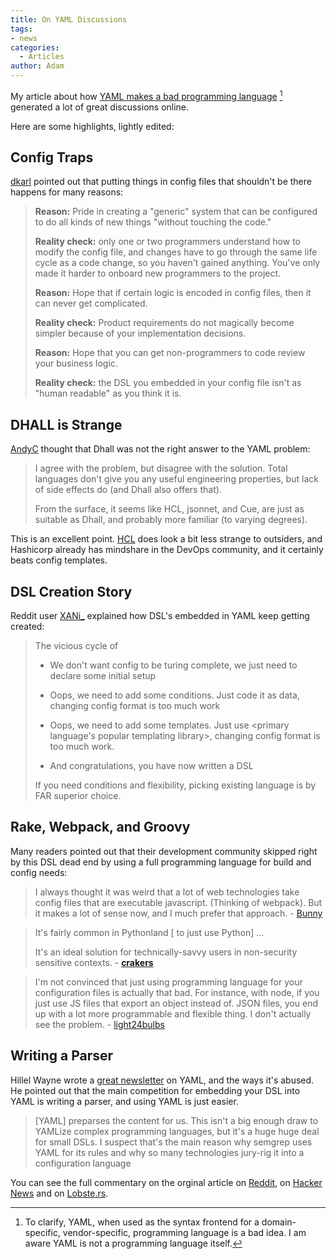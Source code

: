 ```yaml
---
title: On YAML Discussions
tags:
- news
categories:
  - Articles
author: Adam
---
```

My article about how [YAML makes a bad programming language](https://earthly.dev/blog/intercal-yaml-and-other-horrible-programming-languages/) [^1] generated a lot of great discussions online.

Here are some highlights, lightly edited:

## Config Traps

[dkarl](https://news.ycombinator.com/item?id=26276420) pointed out that putting things in config files that shouldn't be there happens for many reasons:

> **Reason:** Pride in creating a "generic" system that can be configured to do all kinds of new things "without touching the code."
>
> **Reality check:**
> only one or two programmers understand how to modify the config file, and changes have to go through the same life cycle as a code change, so you haven't gained anything. You've only made it harder to onboard new programmers to the project.
>
> **Reason:** Hope that if certain logic is encoded in config files, then it can never get complicated.
>
> **Reality check:**
> Product requirements do not magically become simpler because of your implementation decisions.
>
> **Reason:** Hope that you can get non-programmers to code review your business logic.
>
> **Reality check:** the DSL you embedded in your config file isn't as "human readable" as you think it is.

## DHALL is Strange

[AndyC](https://lobste.rs/s/1nxt6g/intercal_yaml_other_horrible#c_pc0dt6) thought that Dhall was not the right answer to the YAML problem:

> I agree with the problem, but disagree with the solution. Total languages don't give you any useful engineering properties, but lack of side effects do (and Dhall also offers that).
>
> From the surface, it seems like HCL, jsonnet, and Cue, are just as suitable as Dhall, and probably more familiar (to varying degrees).

This is an excellent point.  [HCL](https://github.com/hashicorp/hcl) does look a bit less strange to outsiders, and Hashicorp already has mindshare in the DevOps community, and it certainly beats config templates.

## DSL Creation Story

Reddit user [XANi_](https://www.reddit.com/r/programming/comments/ls6tgm/intercal_yaml_and_other_horrible_programming/gopf8fj/?utm_source=reddit&utm_medium=web2x&context=3) explained how DSL's embedded in YAML keep getting created:
> The vicious cycle of
>
> * We don't want config to be turing complete, we just need to declare some initial setup
>
> * Oops, we need to add some conditions. Just code it as data, changing config format is too much work
>
> * Oops, we need to add some templates. Just use <primary language's popular templating library>, changing config format is too much work.
>
> * And congratulations, you have now written a DSL
>
>If you need conditions and flexibility, picking existing language is by FAR superior choice.

## Rake, Webpack, and Groovy

Many readers pointed out that their development community skipped right by this DSL dead end by using a full programming language for build and config needs:

> I always thought it was weird that a lot of web technologies take config files that are executable javascript. (Thinking of webpack). But it makes a lot of sense now, and I much prefer that approach. - [Bunny](https://www.reddit.com/r/programming/comments/ls6tgm/intercal_yaml_and_other_horrible_programming/gopq0uv/?utm_source=reddit&utm_medium=web2x&context=3)

> It's fairly common in Pythonland \[ to just use Python\] ...
>
> It's an ideal solution for technically-savvy users in non-security sensitive contexts. - [__crakers__](https://www.reddit.com/r/programming/comments/ls6tgm/intercal_yaml_and_other_horrible_programming/gopy30z/?utm_source=reddit&utm_medium=web2x&context=3)

> I'm not convinced that just using programming language for your configuration files is actually that bad. For instance, with node, if you just use JS files that export an object instead of. JSON files, you end up with a lot more programmable and flexible thing. I don't actually see the problem. - [light24bulbs](https://www.reddit.com/r/programming/comments/ls6tgm/intercal_yaml_and_other_horrible_programming/goqm3z0/?utm_source=reddit&utm_medium=web2x&context=3)

## Writing a Parser

Hillel Wayne wrote a [great newsletter](https://buttondown.email/hillelwayne/archive/a3fe2688-464d-4f98-ae6b-207e7b5a1255) on YAML, and the ways it's abused. He pointed out that the main competition for embedding your DSL into YAML is writing a parser, and using YAML is just easier.

>[YAML] preparses the content for us. This isn't a big enough draw to YAMLize complex programming languages, but it's a huge huge deal for small DSLs. I suspect that's the main reason why semgrep uses YAML for its rules and why so many technologies jury-rig it into a configuration language

You can see the full commentary on the orginal article on [Reddit](https://www.reddit.com/r/programming/comments/ls6tgm/intercal_yaml_and_other_horrible_programming/), on [Hacker News](https://news.ycombinator.com/item?id=26271582) and on [Lobste.rs](https://lobste.rs/s/1nxt6g/intercal_yaml_other_horrible).

[^1]: To clarify, YAML, when used as the syntax frontend for a domain-specific, vendor-specific, programming language is a bad idea. I am aware YAML is not a programming language itself.
